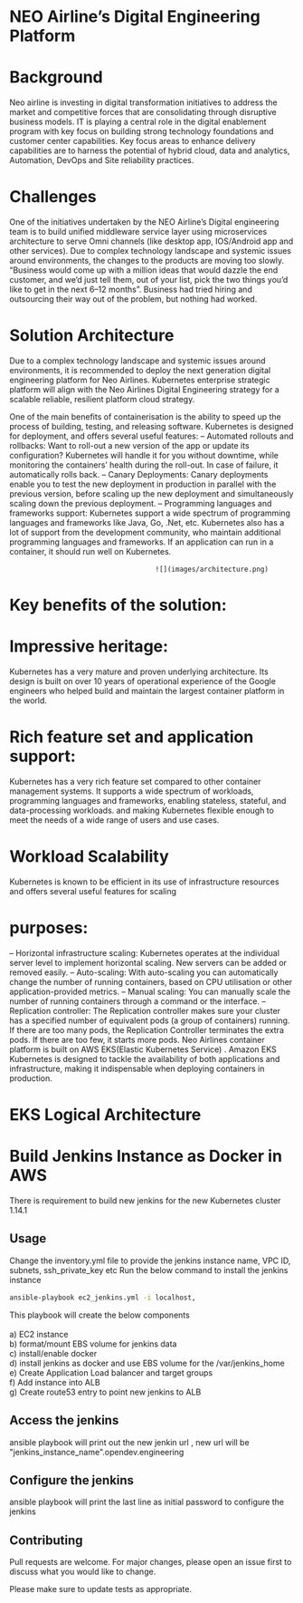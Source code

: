   # NEO Airline’s Digital Engineering Platform

# Background

Neo airline is investing in digital transformation initiatives to address the market and competitive forces that are consolidating through disruptive business models. IT is playing a central role in the digital enablement program with key focus on building strong technology foundations and customer center capabilities. Key focus areas to enhance delivery capabilities are to harness the potential of hybrid cloud, data and analytics, Automation, DevOps and Site reliability practices.

# Challenges
One of the initiatives undertaken by the NEO Airline’s Digital engineering team is to build unified middleware service layer using microservices architecture to serve Omni channels (like desktop app, IOS/Android app and other services). Due to complex technology landscape and systemic issues around environments, the changes to the products are moving too slowly. “Business would come up with a million ideas that would dazzle the end customer, and we’d just tell them, out of your list, pick the two things you’d like to get in the next 6–12 months”. Business had tried hiring and outsourcing their way out of the problem, but nothing had worked. 

# Solution Architecture
Due to a complex technology landscape and systemic issues around environments, it is recommended to deploy the next generation digital engineering platform for Neo Airlines. 
Kubernetes enterprise strategic platform will align with the Neo Airlines Digital Engineering strategy for  a scalable reliable, resilient platform cloud strategy.

One of the main benefits of containerisation is the ability to speed up the process of building, testing, and releasing software. Kubernetes is designed for deployment, and offers several useful features:
– Automated rollouts and rollbacks: Want to roll-out a new version of the app or update its configuration? Kubernetes will handle it for you without downtime, while monitoring the containers’ health during the roll-out. In case of failure, it automatically rolls back.
– Canary Deployments: Canary deployments enable you to test the new deployment in production in parallel with the previous version, before scaling up the new deployment and simultaneously scaling down the previous deployment.
– Programming languages and frameworks support: Kubernetes support a wide spectrum of programming languages and frameworks like Java, Go, .Net, etc. Kubernetes also has a lot of support from the development community, who maintain additional programming languages and frameworks. If an application can run in a container, it should run well on Kubernetes.


                                        ![](images/architecture.png)
                                        
                                      
# Key benefits of the solution:                                        
# Impressive heritage:
Kubernetes has a very mature and proven underlying architecture. Its design is built on over 10 years of operational experience of the Google engineers who helped build and maintain the largest container platform in the world.
# Rich feature set and application support:
Kubernetes has a very rich feature set compared to other container management systems. It supports a wide spectrum of workloads, programming languages and frameworks, enabling stateless, stateful, and data-processing workloads. and making Kubernetes flexible enough to meet the needs of a wide range of users and use cases.
# Workload Scalability
Kubernetes is known to be efficient in its use of infrastructure resources and offers several useful features for scaling 
# purposes:
– Horizontal infrastructure scaling: Kubernetes operates at the individual server level to implement horizontal scaling. New servers can be added or removed easily.
– Auto-scaling: With auto-scaling you can automatically change the number of running containers, based on CPU utilisation or other application-provided metrics.
– Manual scaling: You can manually scale the number of running containers through a command or the interface.
– Replication controller: The Replication controller makes sure your cluster has a specified number of equivalent pods (a group of containers) running. If there are too many pods, the Replication Controller terminates the extra pods. If there are too few, it starts more pods.
Neo Airlines container platform is built on AWS EKS(Elastic Kubernetes Service) . Amazon EKS Kubernetes is designed to tackle the availability of both applications and infrastructure, making it indispensable when deploying containers in production.

# EKS Logical Architecture


[](images/eks.png)

# Build Jenkins Instance as Docker in AWS

There is requirement to build new jenkins for the new Kubernetes cluster 1.14.1

## Usage 

Change the inventory.yml file to provide the jenkins instance name, VPC ID, subnets, ssh_private_key  etc
Run the below command to install the jenkins instance

```bash
ansible-playbook ec2_jenkins.yml -i localhost,
```
This playbook will create the below components<br/>
<br/>
a) EC2 instance<br/>
b) format/mount EBS volume for jenkins data <br/>
c) install/enable docker <br/> 
d) install jenkins as docker and use EBS volume for the /var/jenkins_home <br/>
e) Create Application Load balancer and target groups <br/>
f) Add instance into ALB <br/>
g) Create route53 entry to point new jenkins to ALB <br/>


## Access the jenkins 
ansible playbook will print out the new jenkin url , new url will be "jenkins_instance_name".opendev.engineering

## Configure the jenkins 
ansible playbook will print the last line as initial password to configure the jenkins 


## Contributing
Pull requests are welcome. For major changes, please open an issue first to discuss what you would like to change.

Please make sure to update tests as appropriate.
